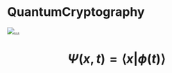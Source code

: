 # QuantumCryptography

<a href="https://readme-typing-svg.demolab.com?font=Josefin+Sans&size=40&color=00BC00&background=000000&center=true&vCenter=true&multiline=true&width=950&height=600&lines=01001110+01101001+01101000;+01101001+01101100+00100000;+01101000+01101001+01100011;+00101110+00100000+01001101;+01101111+01110010;+01101111+01101110"><img src="https://readme-typing-svg.demolab.com?font=Josefin+Sans&size=30&duration=3000&pause=500&color=360672&background=263F6800&center=true&vCenter=true&repeat=true&width=500&lines=Quantum+Cryptography;Ψ(x,t)=Aeⁱ⁽ᵏˣ⁻ᵂᵗ⁾" alt="..." /></a>

# $$ \Psi(x, t) = ⟨x | \phi (t)⟩$$


